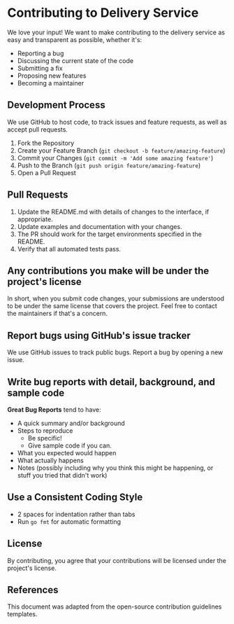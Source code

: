 # Contributing to Delivery Service

We love your input! We want to make contributing to the delivery service as easy and transparent as possible, whether it's:

- Reporting a bug
- Discussing the current state of the code
- Submitting a fix
- Proposing new features
- Becoming a maintainer

## Development Process

We use GitHub to host code, to track issues and feature requests, as well as accept pull requests.

1. Fork the Repository
2. Create your Feature Branch (`git checkout -b feature/amazing-feature`)
3. Commit your Changes (`git commit -m 'Add some amazing feature'`)
4. Push to the Branch (`git push origin feature/amazing-feature`)
5. Open a Pull Request

## Pull Requests

1. Update the README.md with details of changes to the interface, if appropriate.
2. Update examples and documentation with your changes.
3. The PR should work for the target environments specified in the README.
4. Verify that all automated tests pass.

## Any contributions you make will be under the project's license

In short, when you submit code changes, your submissions are understood to be under the same license that covers the project. Feel free to contact the maintainers if that's a concern.

## Report bugs using GitHub's issue tracker

We use GitHub issues to track public bugs. Report a bug by opening a new issue.

## Write bug reports with detail, background, and sample code

**Great Bug Reports** tend to have:

- A quick summary and/or background
- Steps to reproduce
  - Be specific!
  - Give sample code if you can.
- What you expected would happen
- What actually happens
- Notes (possibly including why you think this might be happening, or stuff you tried that didn't work)

## Use a Consistent Coding Style

* 2 spaces for indentation rather than tabs
* Run `go fmt` for automatic formatting

## License

By contributing, you agree that your contributions will be licensed under the project's license.

## References

This document was adapted from the open-source contribution guidelines templates.
